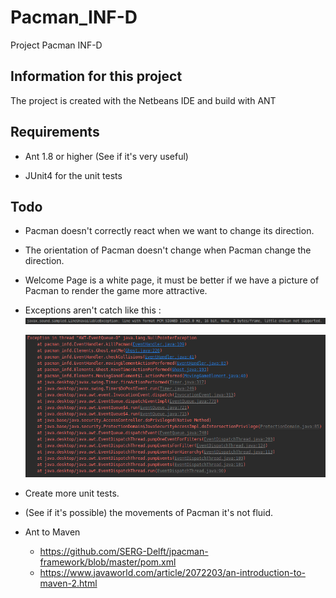Pacman_INF-D
============

Project Pacman INF-D

## Information for this project

The project is created with the Netbeans IDE and build with ANT

## Requirements 

- Ant 1.8 or higher (See if it's very useful)

- JUnit4 for the unit tests

## Todo

- Pacman doesn't correctly react when we want to change its direction.

- The orientation of Pacman doesn't change when Pacman change the direction.

- Welcome Page is a white page, it must be better if we have a picture of Pacman 
    to render the game more attractive.
   
- Exceptions aren't catch like this : 
    ![javax.sound](./images/pacman_inf-D_exception.png)
    
    ![NullPointer](./images/pacman_inf-D_nullpointer.png)

- Create more unit tests.

- (See if it's possible) the movements of Pacman it's not fluid.

- Ant to Maven
	- https://github.com/SERG-Delft/jpacman-framework/blob/master/pom.xml
	- https://www.javaworld.com/article/2072203/an-introduction-to-maven-2.html
